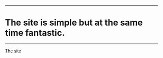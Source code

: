 ***
# The site is simple but at the same time fantastic.
***

[The site](https://private27.github.io/fantastic/)